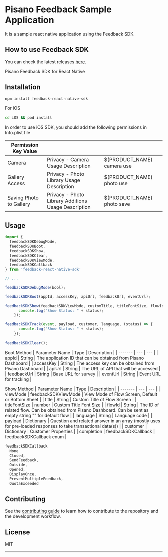 # Pisano Feedback Sample Application

It is a sample react native application using the Feedback SDK.

## How to use Feedback SDK

You can check the latest releases [here](https://www.npmjs.com/package/feedback-react-native-sdk).

Pisano Feedback SDK for React Native
## Installation

```sh
npm install feedback-react-native-sdk
```

For iOS
```sh
cd iOS && pod install
```

In order to use iOS SDK, you should add the following permissions in Info.plist file

| Permission Key Value | | |
| ------- | --- | --- |
| Camera | Privacy - Camera Usage Description | $(PRODUCT_NAME) camera use |
| Gallery Access | Privacy - Photo Library Usage Description | $(PRODUCT_NAME) photo use |
| Saving Photo to Gallery | Privacy - Photo Library Additions Usage Description | $(PRODUCT_NAME) photo save |

## Usage

```js
import {
  feedbackSDKDebugMode,
  feedbackSDKBoot,
  feedbackSDKShow,
  feedbackSDKClear,
  feedbackSDKViewMode,
  feedbackSDKCallback
} from 'feedback-react-native-sdk'

// ...

feedbackSDKDebugMode(bool);

feedbackSDKBoot(appId, accessKey, apiUrl, feedbackUrl, eventUrl);
      
feedbackSDKShow(feedbackSDKViewMode, customTitle, titleFontSize, flowId, language, customer, payload, (status) => {
      console.log("Show Status: " + status);
    });

feedbackSDKTrack(event, payload, customer, language, (status) => {
      console.log("Show Status: " + status);
    });

feedbackSDKClear();

```
Boot Method
| Parameter Name | Type  | Description  |
| ------- | --- | --- |
| appId  | String | The application ID that can be obtained from Pisano Dashboard  |
| accessKey  | String | The access key can be obtained from Pisano Dashboard |
| apiUrl  | String | The URL of API that will be accessed |
| feedbackUrl  | String | Base URL for survey |
| eventUrl  | String | Event URL for tracking |

Show Method
| Parameter  Name | Type  | Description  |
| ------- | --- | --- |
| viewMode | feedbackSDKViewMode | View Mode of Flow Screen, Default or Bottom Sheet |
| title | String | Custom Title of Flow Screen |
| titleFontSize | number | Custom Title Font Size |
| flowId | String | The ID of related flow. Can be obtained from Pisano Dashboard. Can be sent as empty string "" for default flow |
| language | String | Language code |
| payload | Dictionary  | Question and related answer in an array (mostly uses for pre-loaded responses to take transactional data(s))  |
| customer | Dictionary | Customer Properties |
| completion | feedbackSDKCallback | feedbackSDKCallback enum |

```js
feedbackSDKCallback
  None
  Closed,
  SendFeedback,
  Outside,
  Opened,
  DisplayOnce,
  PreventMultipleFeedback,
  QuotaExceeded
  ```

## Contributing

See the [contributing guide](CONTRIBUTING.md) to learn how to contribute to the repository and the development workflow.

## License

MIT

---

